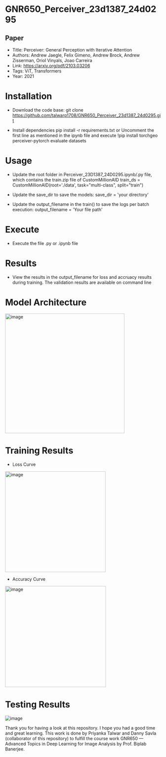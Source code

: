 # GNR650_Perceiver_23d1387_24d0295
## Paper

- Title: Perceiver: General Perception with Iterative Attention
- Authors: Andrew Jaegle, Felix Gimeno, Andrew Brock, Andrew Zisserman, Oriol Vinyals, Joao Carreira
- Link: https://arxiv.org/pdf/2103.03206
- Tags: ViT, Transformers
- Year: 2021

# Installation 
- Download the code base: git clone https://github.com/talwarp1708/GNR650_Perceiver_23d1387_24d0295.git

- Install dependencies
pip install -r requirements.txt
or Uncomment the first line as mentioned in the ipynb file and execute 
!pip install torchgeo perceiver-pytorch evaluate datasets 

# Usage
- Update the root folder in Perceiver_23D1387_24D0295.ipynb/.py file, which contains the train.zip file of CustomMillionAID train_ds = CustomMillionAID(root='./data', task="multi-class", split="train")

- Update the save_dir to save the models: save_dir  = 'your directory'

- Update the output_filename in the train() to save the logs per batch execution: output_filename = 'Your file path'

# Execute 
- Execute the file .py or .ipynb file

# Results
- View the results in the output_filename for loss and accruacy results during training. The validation results are available on command line

# Model Architecture
<img width="386" alt="image" src="https://github.com/user-attachments/assets/91e9fdd2-ed7c-4fae-943a-d8e861b9eb92">

# Training Results 
- Loss Curve
<img width="325" alt="image" src="https://github.com/user-attachments/assets/86a9f4e1-3006-408d-9295-c4de5587c076">

- Accuracy Curve
<img width="326" alt="image" src="https://github.com/user-attachments/assets/73fa4d93-195c-42a3-880b-d9acc9e4184b">

# Testing Results
![image](https://github.com/user-attachments/assets/3024fb93-0886-4817-a338-8b55375009dd)








Thank you for having a look at this repository. I hope you had a good time and great learning. This work is done by Priyanka Talwar and Danny Savla (collaborator of this repository) to fulfill the course work GNR650 — Advanced Topics in Deep Learning for Image Analysis by Prof. Biplab Banerjee.
